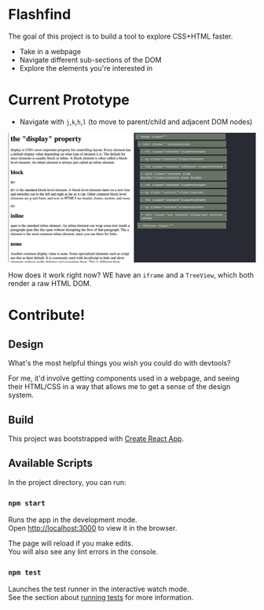 # Flashfind

The goal of this project is to build a tool to explore CSS+HTML faster.

* Take in a webpage
* Navigate different sub-sections of the DOM
* Explore the elements you're interested in

# Current Prototype

* Navigate with `j`,`k`,`h`,`l` (to move to parent/child and adjacent DOM nodes)

![](https://github.com/mwufi/flashfind/raw/master/screenshots/Screen%20Shot%202019-04-20%20at%203.32.16%20AM.png)

How does it work right now? WE have an `iframe` and a `TreeView`, which both render a raw HTML DOM.

# Contribute!

## Design

What's the most helpful things you wish you could do with devtools?

For me, it'd involve getting components used in a webpage, and seeing their HTML/CSS in a way that allows me to get a sense of the design system.

## Build
This project was bootstrapped with [Create React App](https://github.com/facebook/create-react-app).

## Available Scripts

In the project directory, you can run:

### `npm start`

Runs the app in the development mode.<br>
Open [http://localhost:3000](http://localhost:3000) to view it in the browser.

The page will reload if you make edits.<br>
You will also see any lint errors in the console.

### `npm test`

Launches the test runner in the interactive watch mode.<br>
See the section about [running tests](https://facebook.github.io/create-react-app/docs/running-tests) for more information.
